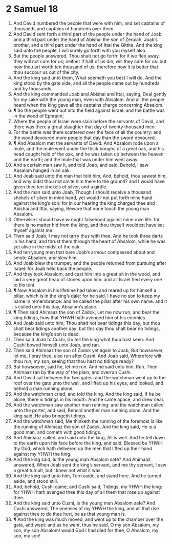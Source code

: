 ﻿# 2 Samuel 18
1. And David numbered the people that were with him, and set captains of thousands and captains of hundreds over them. 
2. And David sent forth a third part of the people under the hand of Joab, and a third part under the hand of Abishai the son of Zeruiah, Joab’s brother, and a third part under the hand of Ittai the Gittite. And the king said unto the people, I will surely go forth with you myself also. 
3. But the people answered, Thou shalt not go forth: for if we flee away, they will not care for us; neither if half of us die, will they care for us: but now thou art worth ten thousand of us: therefore now it is better that thou succour us out of the city. 
4. And the king said unto them, What seemeth you best I will do. And the king stood by the gate side, and all the people came out by hundreds and by thousands. 
5. And the king commanded Joab and Abishai and Ittai, saying, Deal gently for my sake with the young man, even with Absalom. And all the people heard when the king gave all the captains charge concerning Absalom. 
6. ¶ So the people went out into the field against Israel: and the battle was in the wood of Ephraim; 
7. Where the people of Israel were slain before the servants of David, and there was there a great slaughter that day of twenty thousand men. 
8. For the battle was there scattered over the face of all the country: and the wood devoured more people that day than the sword devoured. 
9. ¶ And Absalom met the servants of David. And Absalom rode upon a mule, and the mule went under the thick boughs of a great oak, and his head caught hold of the oak, and he was taken up between the heaven and the earth; and the mule that was under him went away. 
10. And a certain man saw it, and told Joab, and said, Behold, I saw Absalom hanged in an oak. 
11. And Joab said unto the man that told him, And, behold, thou sawest him, and why didst thou not smite him there to the ground? and I would have given thee ten shekels of silver, and a girdle. 
12. And the man said unto Joab, Though I should receive a thousand shekels of silver in mine hand, yet would I not put forth mine hand against the king’s son: for in our hearing the king charged thee and Abishai and Ittai, saying, Beware that none touch the young man Absalom. 
13. Otherwise I should have wrought falsehood against mine own life: for there is no matter hid from the king, and thou thyself wouldest have set thyself against me. 
14. Then said Joab, I may not tarry thus with thee. And he took three darts in his hand, and thrust them through the heart of Absalom, while he was yet alive in the midst of the oak. 
15. And ten young men that bare Joab’s armour compassed about and smote Absalom, and slew him. 
16. And Joab blew the trumpet, and the people returned from pursuing after Israel: for Joab held back the people. 
17. And they took Absalom, and cast him into a great pit in the wood, and laid a very great heap of stones upon him: and all Israel fled every one to his tent. 
18. ¶ Now Absalom in his lifetime had taken and reared up for himself a pillar, which is in the king’s dale: for he said, I have no son to keep my name in remembrance: and he called the pillar after his own name: and it is called unto this day, Absalom’s place. 
19. ¶ Then said Ahimaaz the son of Zadok, Let me now run, and bear the king tidings, how that YHWH hath avenged him of his enemies. 
20. And Joab said unto him, Thou shalt not bear tidings this day, but thou shalt bear tidings another day: but this day thou shalt bear no tidings, because the king’s son is dead. 
21. Then said Joab to Cushi, Go tell the king what thou hast seen. And Cushi bowed himself unto Joab, and ran. 
22. Then said Ahimaaz the son of Zadok yet again to Joab, But howsoever, let me, I pray thee, also run after Cushi. And Joab said, Wherefore wilt thou run, my son, seeing that thou hast no tidings ready? 
23. But howsoever, said he, let me run. And he said unto him, Run. Then Ahimaaz ran by the way of the plain, and overran Cushi. 
24. And David sat between the two gates: and the watchman went up to the roof over the gate unto the wall, and lifted up his eyes, and looked, and behold a man running alone. 
25. And the watchman cried, and told the king. And the king said, If he be alone, there is tidings in his mouth. And he came apace, and drew near. 
26. And the watchman saw another man running: and the watchman called unto the porter, and said, Behold another man running alone. And the king said, He also bringeth tidings. 
27. And the watchman said, Me thinketh the running of the foremost is like the running of Ahimaaz the son of Zadok. And the king said, He is a good man, and cometh with good tidings. 
28. And Ahimaaz called, and said unto the king, All is well. And he fell down to the earth upon his face before the king, and said, Blessed be YHWH thy God, which hath delivered up the men that lifted up their hand against my YHWH the king. 
29. And the king said, Is the young man Absalom safe? And Ahimaaz answered, When Joab sent the king’s servant, and me thy servant, I saw a great tumult, but I knew not what it was. 
30. And the king said unto him, Turn aside, and stand here. And he turned aside, and stood still. 
31. And, behold, Cushi came; and Cushi said, Tidings, my YHWH the king: for YHWH hath avenged thee this day of all them that rose up against thee. 
32. And the king said unto Cushi, Is the young man Absalom safe? And Cushi answered, The enemies of my YHWH the king, and all that rise against thee to do thee hurt, be as that young man is. 
33. ¶ And the king was much moved, and went up to the chamber over the gate, and wept: and as he went, thus he said, O my son Absalom, my son, my son Absalom! would God I had died for thee, O Absalom, my son, my son! 

